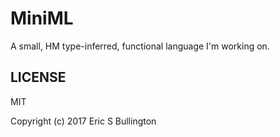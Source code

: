 # MiniML

A small, HM type-inferred, functional language I'm working on.

## LICENSE
MIT

Copyright (c) 2017 Eric S Bullington
